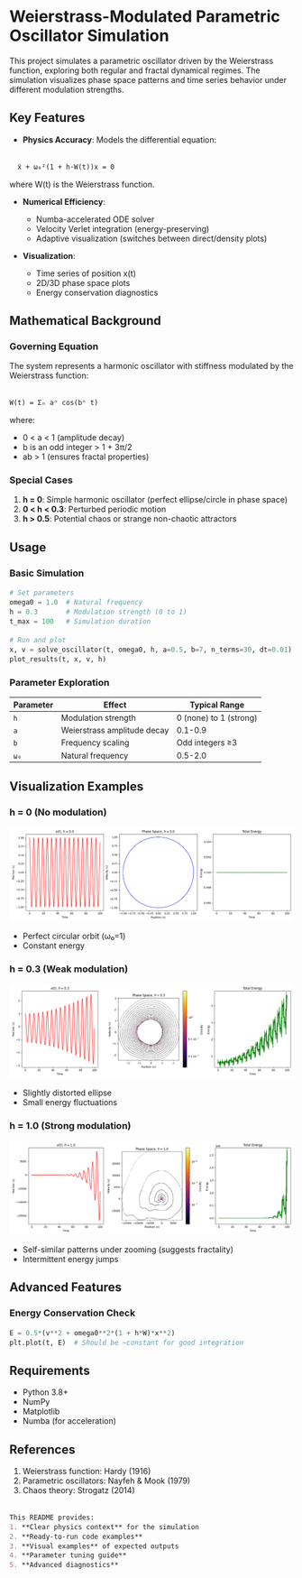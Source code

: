 # Weierstrass-Modulated Parametric Oscillator Simulation

This project simulates a parametric oscillator driven by the Weierstrass function, exploring both regular and fractal dynamical regimes. The simulation visualizes phase space patterns and time series behavior under different modulation strengths.

## Key Features

- **Physics Accuracy**: Models the differential equation:

```markdown

  ẍ + ω₀²(1 + h·W(t))x = 0

  ```

  where W(t) is the Weierstrass function.

- **Numerical Efficiency**:
  - Numba-accelerated ODE solver
  - Velocity Verlet integration (energy-preserving)
  - Adaptive visualization (switches between direct/density plots)

- **Visualization**:
  - Time series of position x(t)
  - 2D/3D phase space plots
  - Energy conservation diagnostics

## Mathematical Background

### Governing Equation

The system represents a harmonic oscillator with stiffness modulated by the Weierstrass function:

```markdown

W(t) = Σₙ aⁿ cos(bⁿ t)

```

where:

- 0 < a < 1 (amplitude decay)
- b is an odd integer > 1 + 3π/2
- ab > 1 (ensures fractal properties)

### Special Cases

1. **h = 0**: Simple harmonic oscillator (perfect ellipse/circle in phase space)
2. **0 < h < 0.3**: Perturbed periodic motion
3. **h > 0.5**: Potential chaos or strange non-chaotic attractors

## Usage

### Basic Simulation

```python
# Set parameters
omega0 = 1.0  # Natural frequency
h = 0.3       # Modulation strength (0 to 1)
t_max = 100   # Simulation duration

# Run and plot
x, v = solve_oscillator(t, omega0, h, a=0.5, b=7, n_terms=30, dt=0.01)
plot_results(t, x, v, h)
```

### Parameter Exploration

| Parameter | Effect | Typical Range |
|-----------|--------|---------------|
| `h`       | Modulation strength | 0 (none) to 1 (strong) |
| `a`       | Weierstrass amplitude decay | 0.1-0.9 |
| `b`       | Frequency scaling | Odd integers ≥3 |
| `ω₀`      | Natural frequency | 0.5-2.0 |

## Visualization Examples

### h = 0 (No modulation)

![h=0 Phase Space](h=0_Phase_Space.png)

- Perfect circular orbit (ω₀=1)
- Constant energy

### h = 0.3 (Weak modulation)

![h=0.3 Phase Space](h=0.3_Phase_Space.png)

- Slightly distorted ellipse
- Small energy fluctuations

### h = 1.0 (Strong modulation)

![h=1.0 Phase Space](h=1_Phase_Space.png)

- Self-similar patterns under zooming (suggests fractality)
- Intermittent energy jumps

## Advanced Features

### Energy Conservation Check

```python
E = 0.5*(v**2 + omega0**2*(1 + h*W)*x**2)
plt.plot(t, E)  # Should be ~constant for good integration
```

## Requirements

- Python 3.8+
- NumPy
- Matplotlib
- Numba (for acceleration)

## References

1. Weierstrass function: Hardy (1916)
2. Parametric oscillators: Nayfeh & Mook (1979)
3. Chaos theory: Strogatz (2014)

```md

This README provides:
1. **Clear physics context** for the simulation
2. **Ready-to-run code examples**
3. **Visual examples** of expected outputs
4. **Parameter tuning guide**
5. **Advanced diagnostics**

